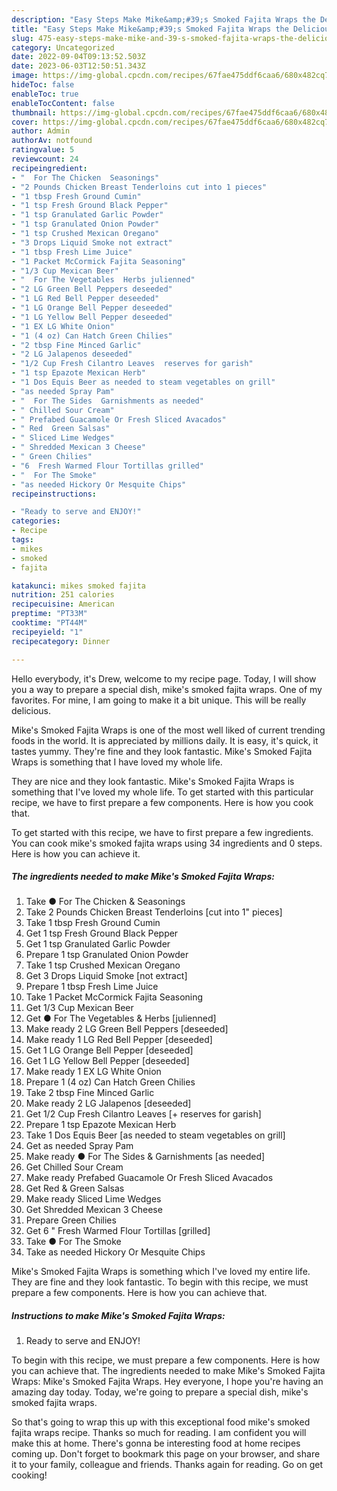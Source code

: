 ```yaml
---
description: "Easy Steps Make Mike&amp;#39;s Smoked Fajita Wraps the Delicious"
title: "Easy Steps Make Mike&amp;#39;s Smoked Fajita Wraps the Delicious"
slug: 475-easy-steps-make-mike-and-39-s-smoked-fajita-wraps-the-delicious
category: Uncategorized
date: 2022-09-04T09:13:52.503Z
date: 2023-06-03T12:50:51.343Z
image: https://img-global.cpcdn.com/recipes/67fae475ddf6caa6/680x482cq70/mikes-smoked-fajita-wraps-recipe-main-photo.jpg
hideToc: false
enableToc: true
enableTocContent: false
thumbnail: https://img-global.cpcdn.com/recipes/67fae475ddf6caa6/680x482cq70/mikes-smoked-fajita-wraps-recipe-main-photo.jpg
cover: https://img-global.cpcdn.com/recipes/67fae475ddf6caa6/680x482cq70/mikes-smoked-fajita-wraps-recipe-main-photo.jpg
author: Admin
authorAv: notfound
ratingvalue: 5
reviewcount: 24
recipeingredient:
- "  For The Chicken  Seasonings"
- "2 Pounds Chicken Breast Tenderloins cut into 1 pieces"
- "1 tbsp Fresh Ground Cumin"
- "1 tsp Fresh Ground Black Pepper"
- "1 tsp Granulated Garlic Powder"
- "1 tsp Granulated Onion Powder"
- "1 tsp Crushed Mexican Oregano"
- "3 Drops Liquid Smoke not extract"
- "1 tbsp Fresh Lime Juice"
- "1 Packet McCormick Fajita Seasoning"
- "1/3 Cup Mexican Beer"
- "  For The Vegetables  Herbs julienned"
- "2 LG Green Bell Peppers deseeded"
- "1 LG Red Bell Pepper deseeded"
- "1 LG Orange Bell Pepper deseeded"
- "1 LG Yellow Bell Pepper deseeded"
- "1 EX LG White Onion"
- "1 (4 oz) Can Hatch Green Chilies"
- "2 tbsp Fine Minced Garlic"
- "2 LG Jalapenos deseeded"
- "1/2 Cup Fresh Cilantro Leaves  reserves for garish"
- "1 tsp Epazote Mexican Herb"
- "1 Dos Equis Beer as needed to steam vegetables on grill"
- "as needed Spray Pam"
- "  For The Sides  Garnishments as needed"
- " Chilled Sour Cream"
- " Prefabed Guacamole Or Fresh Sliced Avacados"
- " Red  Green Salsas"
- " Sliced Lime Wedges"
- " Shredded Mexican 3 Cheese"
- " Green Chilies"
- "6  Fresh Warmed Flour Tortillas grilled"
- "  For The Smoke"
- "as needed Hickory Or Mesquite Chips"
recipeinstructions:

- "Ready to serve and ENJOY!"
categories:
- Recipe
tags:
- mikes
- smoked
- fajita

katakunci: mikes smoked fajita 
nutrition: 251 calories
recipecuisine: American
preptime: "PT33M"
cooktime: "PT44M"
recipeyield: "1"
recipecategory: Dinner

---
```



Hello everybody, it's Drew, welcome to my recipe page. Today, I will show you a way to prepare a special dish, mike&#39;s smoked fajita wraps. One of my favorites. For mine, I am going to make it a bit unique. This will be really delicious.

Mike&#39;s Smoked Fajita Wraps is one of the most well liked of current trending foods in the world. It is appreciated by millions daily. It is easy, it's quick, it tastes yummy. They're fine and they look fantastic. Mike&#39;s Smoked Fajita Wraps is something that I have loved my whole life.

They are nice and they look fantastic. Mike&#39;s Smoked Fajita Wraps is something that I&#39;ve loved my whole life. To get started with this particular recipe, we have to first prepare a few components. Here is how you cook that.


To get started with this recipe, we have to first prepare a few ingredients. You can cook mike&#39;s smoked fajita wraps using 34 ingredients and 0 steps. Here is how you can achieve it.

<!--inarticleads1-->

##### The ingredients needed to make Mike&#39;s Smoked Fajita Wraps:

1. Take  ● For The Chicken &amp; Seasonings
1. Take 2 Pounds Chicken Breast Tenderloins [cut into 1&#34; pieces]
1. Take 1 tbsp Fresh Ground Cumin
1. Get 1 tsp Fresh Ground Black Pepper
1. Get 1 tsp Granulated Garlic Powder
1. Prepare 1 tsp Granulated Onion Powder
1. Take 1 tsp Crushed Mexican Oregano
1. Get 3 Drops Liquid Smoke [not extract]
1. Prepare 1 tbsp Fresh Lime Juice
1. Take 1 Packet McCormick Fajita Seasoning
1. Get 1/3 Cup Mexican Beer
1. Get  ● For The Vegetables &amp; Herbs [julienned]
1. Make ready 2 LG Green Bell Peppers [deseeded]
1. Make ready 1 LG Red Bell Pepper [deseeded]
1. Get 1 LG Orange Bell Pepper [deseeded]
1. Get 1 LG Yellow Bell Pepper [deseeded]
1. Make ready 1 EX LG White Onion
1. Prepare 1 (4 oz) Can Hatch Green Chilies
1. Take 2 tbsp Fine Minced Garlic
1. Make ready 2 LG Jalapenos [deseeded]
1. Get 1/2 Cup Fresh Cilantro Leaves [+ reserves for garish]
1. Prepare 1 tsp Epazote Mexican Herb
1. Take 1 Dos Equis Beer [as needed to steam vegetables on grill]
1. Get as needed Spray Pam
1. Make ready  ● For The Sides &amp; Garnishments [as needed]
1. Get  Chilled Sour Cream
1. Make ready  Prefabed Guacamole Or Fresh Sliced Avacados
1. Get  Red &amp; Green Salsas
1. Make ready  Sliced Lime Wedges
1. Get  Shredded Mexican 3 Cheese
1. Prepare  Green Chilies
1. Get 6 &#34; Fresh Warmed Flour Tortillas [grilled]
1. Take  ● For The Smoke
1. Take as needed Hickory Or Mesquite Chips


Mike&#39;s Smoked Fajita Wraps is something which I&#39;ve loved my entire life. They are fine and they look fantastic. To begin with this recipe, we must prepare a few components. Here is how you can achieve that. 

<!--inarticleads2-->

##### Instructions to make Mike&#39;s Smoked Fajita Wraps:


1. Ready to serve and ENJOY!

To begin with this recipe, we must prepare a few components. Here is how you can achieve that. The ingredients needed to make Mike&#39;s Smoked Fajita Wraps: Mike&#39;s Smoked Fajita Wraps. Hey everyone, I hope you&#39;re having an amazing day today. Today, we&#39;re going to prepare a special dish, mike&#39;s smoked fajita wraps. 

So that's going to wrap this up with this exceptional food mike&#39;s smoked fajita wraps recipe. Thanks so much for reading. I am confident you will make this at home. There's gonna be interesting food at home recipes coming up. Don't forget to bookmark this page on your browser, and share it to your family, colleague and friends. Thanks again for reading. Go on get cooking!
